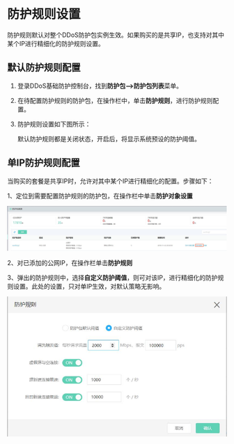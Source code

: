# 防护规则设置

防护规则默认对整个DDoS防护包实例生效。如果购买的是共享IP，也支持对其中某个IP进行精细化的防护规则设置。

## 默认防护规则配置
1. 登录DDoS基础防护控制台，找到**防护包-->防护包列表**菜单。

2. 在待配置防护规则的防护包，在操作栏中，单击**防护规则**，进行防护规则配置。

3. 防护规则设置如下图所示：

   默认防护规则都是关闭状态，开启后，将显示系统预设的防护阈值。

## 单IP防护规则配置

当购买的套餐是共享IP时，允许对其中某个IP进行精细化的配置。步骤如下：

1、定位到需要配置防护规则的防护包，在操作栏中单击**防护对象设置**

![1防护包列表-防护设置](https://github.com/jdclouddocs/cn/blob/anti-ddos/image/Anti-DDoS-Protection-Package/防护包列表-防护设置.jpg)

2、对已添加的公网IP，在操作栏单击**防护规则**


3、弹出的防护规则中，选择**自定义防护阈值**，则可对该IP，进行精细化的防护规则设置。此处的设置，只对单IP生效，对默认策略无影响。

![防护包-自定义规则页](https://github.com/jdclouddocs/cn/blob/anti-ddos/image/Anti-DDoS-Protection-Package/防护包-自定义规则页.jpg)





